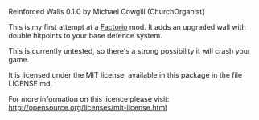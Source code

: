 Reinforced Walls 0.1.0 by Michael Cowgill (ChurchOrganist)

This is my first attempt at a [Factorio](http://www.factorio.com/) mod. It adds an upgraded wall with double hitpoints to your base defence system.

This is currently untested, so there's a strong possibility it will crash your game.

It
 is licensed under the MIT license, available in this package in the file
 LICENSE.md.

For more information on this licence please visit: http://opensource.org/licenses/mit-license.html


